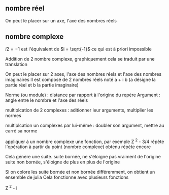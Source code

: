 ## nombre réel
On peut le placer sur un axe, l'axe des nombres réels

## nombre complexe

$i 2  = - 1$     est l'équivalent de   $i = \sqrt{-1}$  ce qui est à priori impossible

Addition de 2 nombre complexe, graphiquement cela se traduit par une translation

On peut le placer sur 2 axes,  l'axe des nombres réels et l'axe des nombres imaginaires
Il est composé de 2 nombres réels noté a + i b (a désigne la partie réel et b la partie imaginaire)

Norme (ou module) : distance par rapport à l'origine du repère
Argument : angle entre le nombre et l'axe des réels

multiplcation de 2 complexes :
aditionner leur arguments, multiplier les normes

multiplcation un complexes par lui-même :
doubler son argument, mettre au carré sa norme

appliquer à un nombre complexe une fonction, par exemple Z <sup>2</sup> - 3/4
répète l'opération à partir du point (nombre complexe) obtenu
répète encore

Cela génère une suite.
suite bornée, ne s'éloigne pas vraiment de l'origine
suite non bornée, s'éloigne de plus en plus de l'origine

Si on colore les suite bornée et non bornée différemment, on obtient un ensemble de julia
Cela fonctionne avec plusieurs fonctions

Z <sup>2</sup> - i